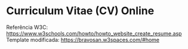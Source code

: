 # Curriculum Vitae (CV) Online
Referência W3C: https://www.w3schools.com/howto/howto_website_create_resume.asp
Template modificada: https://bravosan.w3spaces.com/#home
